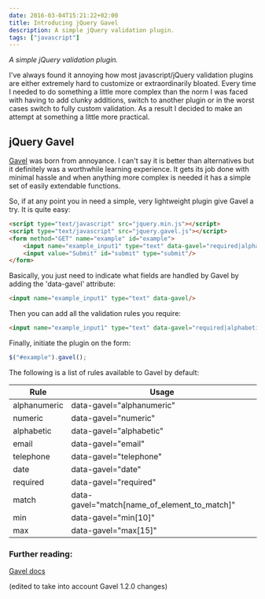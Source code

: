 ```yaml
---
date: 2016-03-04T15:21:22+02:00
title: Introducing jQuery Gavel 
description: A simple jQuery validation plugin.
tags: ["javascript"]
---
```


*A simple jQuery validation plugin.*

I've always found it annoying how most javascript/jQuery validation plugins are either extremely hard to customize or extraordinarily bloated. Every time I needed to do something a  little more complex than the norm I was faced with having to add clunky additions, switch to another plugin or in the worst cases switch to fully custom validation. As a result I decided to make an attempt at something a little more practical.

## jQuery Gavel

[Gavel](https://github.com/OdinsPlasmaRifle/jquery.gavel) was born from annoyance. I can't say it is better than alternatives but it definitely was a worthwhile learning experience. It gets its job done with minimal hassle and when anything more complex is needed it has a simple set of easily extendable functions.

So, if at any point you in need a simple, very lightweight plugin give Gavel a try. It is quite easy:

```html
<script type="text/javascript" src="jquery.min.js"></script>
<script type="text/javascript" src="jquery.gavel.js"></script>
<form method="GET" name="example" id="example">
    <input name="example_input1" type="text" data-gavel="required|alphabetic"/>
    <input value="Submit" id="submit" type="submit"/>
</form>
```

Basically, you just need to indicate what fields are handled by Gavel by adding the 'data-gavel' attribute:

```html
<input name="example_input1" type="text" data-gavel/>
```

Then you can add all the validation rules you require:

```html
<input name="example_input1" type="text" data-gavel="required|alphabetic"/>
```

Finally, initiate the plugin on the form:

```javascript
$("#example").gavel();
```

The following is a list of rules available to Gavel by default:

Rule | Usage
---- | -----
alphanumeric | data-gavel="alphanumeric"
numeric | data-gavel="numeric"
alphabetic | data-gavel="alphabetic"
email | data-gavel="email"
telephone | data-gavel="telephone"
date | data-gavel="date"
required | data-gavel="required"
match | data-gavel="match[name_of_element_to_match]"
min | data-gavel="min[10]"
max | data-gavel="max[15]"


### Further reading:

[Gavel docs](https://github.com/OdinsPlasmaRifle/jquery.gavel/blob/master/README.md)

(edited to take into account Gavel 1.2.0 changes)

